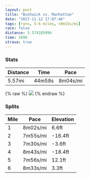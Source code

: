 ```yaml
---
layout: post
title: "Bushwick vs. Manhattan"
date: "2017-11-12 17:07:46"
tags: [runs, 5-6 miles, <8m15s/mi]
race: false
distance: 5.574185996
time: 2698
strava: true
---
```


### Stats

| Distance | Time | Pace |
|----------|------|------|
|5.57mi|44m58s|8m04s/mi|

{% raw %}
<img src='https://maps.googleapis.com/maps/api/staticmap?maptype=roadmap&path=enc:c|hwFrlcbMsOfCqGyEk~@rpBf@tNyApIiw@j_BeWrhAmBrAyJv`@a^~fBaAnA{G_D_AhH|@nAoDhH_EiBg@vAaHe@}I{G&key=AIzaSyC1MId7bFpkLXNAaYhBSTb8jLyiSqzbDtM&size=800x800&markers=color:yellow|label:S|40.68306,-73.9145&markers=color:green|label:F|40.72477000000001,-73.98741000000001'>
{% endraw %}

### Splits

| Mile | Pace | Elevation |
|------|------|-----------|
|1|8m02s/mi|6.6ft|
|2|7m55s/mi|-16.4ft|
|3|7m30s/mi|-3.6ft|
|4|8m43s/mi|-18.4ft|
|5|7m56s/mi|12.1ft|
|6|8m33s/mi|3.3ft|
